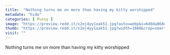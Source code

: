 ```yaml
---
title:  "Nothing turns me on more than having my kitty worshipped"
metadate: "hide"
categories: [ Pussy ]
image: "https://preview.redd.it/x2ej4yy1oak51.jpg?auto=webp&s=6d8da868d40727960a8ac2132e170fc486b8cb5e"
thumb: "https://preview.redd.it/x2ej4yy1oak51.jpg?width=1080&crop=smart&auto=webp&s=654d9f183154f617a710dbde7ebecdc39d45ba18"
visit: ""
---
```

Nothing turns me on more than having my kitty worshipped
